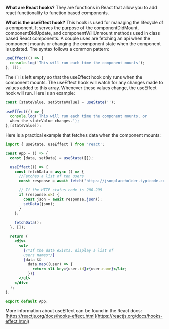 **What are React hooks?**
They are functions in React that allow you to add react functionality to function based components.

**What is the useEffect hook?**
This hook is used for managing the lifecycle of a component. It serves the purpose of the componentDidMount, componentDidUpdate, and componentWillUnmount methods used in class based React components. A couple uses are fetching an api when the component mounts or changing the component state when the component is updated. The syntax follows a common pattern:

```js
useEffect(() => {
  console.log('This will run each time the component mounts');
}, []);
```

The `[]` is left empty so that the useEffect hook only runs when the component mounts. The useEffect hook will watch for any changes made to values added to this array. Whenever these values change, the useEffect hook will run. Here is an example:

```js
const [stateValue, setStateValue] = useState('');

useEffect(() => {
  console.log('This will run each time the component mounts, or
  when the stateValue changes.');
},[stateValue]);
```

Here is a practical example that fetches data when the component mounts:

```jsx
import { useState, useEffect } from 'react';

const App = () => {
  const [data, setData] = useState([]);

  useEffect(() => {
    const fetchData = async () => {
      //Fetches a list of ten users
      const response = await fetch('https://jsonplaceholder.typicode.com/users');

      // If the HTTP status code is 200-299
      if (response.ok) {
        const json = await response.json();
        setData(json);
      }
    };

    fetchData();
  }, []);

  return (
    <div>
      <ul>
        {/*If the data exists, display a list of 
        users names*/}
        {data &&
          data.map((user) => {
            return <li key={user.id}>{user.name}</li>;
          })}
      </ul>
    </div>
  );
};

export default App;
```

More information about useEffect can be found in the React docs: [https://reactjs.org/docs/hooks-effect.html](https://reactjs.org/docs/hooks-effect.html)
